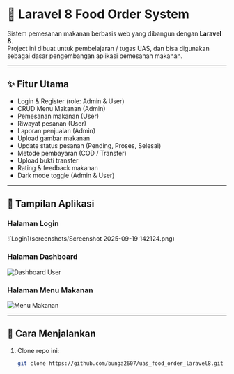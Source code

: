 # 🍔 Laravel 8 Food Order System  

Sistem pemesanan makanan berbasis web yang dibangun dengan **Laravel 8**.  
Project ini dibuat untuk pembelajaran / tugas UAS, dan bisa digunakan sebagai dasar pengembangan aplikasi pemesanan makanan.  

---

## ✨ Fitur Utama
- Login & Register (role: Admin & User)  
- CRUD Menu Makanan (Admin)  
- Pemesanan makanan (User)  
- Riwayat pesanan (User)  
- Laporan penjualan (Admin)  
- Upload gambar makanan  
- Update status pesanan (Pending, Proses, Selesai)  
- Metode pembayaran (COD / Transfer)  
- Upload bukti transfer  
- Rating & feedback makanan  
- Dark mode toggle (Admin & User)  

---

## 📸 Tampilan Aplikasi  

### Halaman Login 
![Login](screenshots/Screenshot 2025-09-19 142124.png)

### Halaman Dashboard  
![Dashboard User](https://raw.githubusercontent.com/bunga2607/uas_food_order_laravel8/main/screenshots/dashboard_user.png)  

### Halaman Menu Makanan  
![Menu Makanan](https://raw.githubusercontent.com/bunga2607/uas_food_order_laravel8/main/screenshots/menu.png)  

---

## 🚀 Cara Menjalankan
1. Clone repo ini:  
   ```bash
   git clone https://github.com/bunga2607/uas_food_order_laravel8.git
